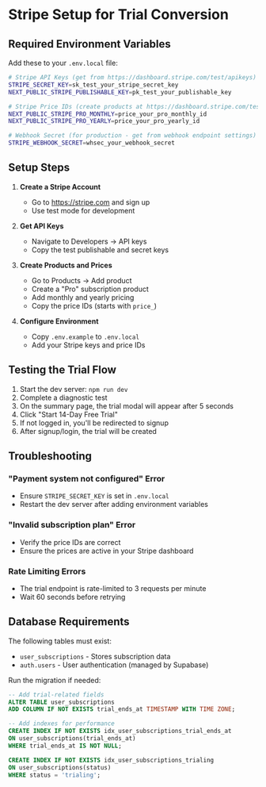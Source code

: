 # Stripe Setup for Trial Conversion

## Required Environment Variables

Add these to your `.env.local` file:

```bash
# Stripe API Keys (get from https://dashboard.stripe.com/test/apikeys)
STRIPE_SECRET_KEY=sk_test_your_stripe_secret_key
NEXT_PUBLIC_STRIPE_PUBLISHABLE_KEY=pk_test_your_publishable_key

# Stripe Price IDs (create products at https://dashboard.stripe.com/test/products)
NEXT_PUBLIC_STRIPE_PRO_MONTHLY=price_your_pro_monthly_id
NEXT_PUBLIC_STRIPE_PRO_YEARLY=price_your_pro_yearly_id

# Webhook Secret (for production - get from webhook endpoint settings)
STRIPE_WEBHOOK_SECRET=whsec_your_webhook_secret
```

## Setup Steps

1. **Create a Stripe Account**

   - Go to https://stripe.com and sign up
   - Use test mode for development

2. **Get API Keys**

   - Navigate to Developers → API keys
   - Copy the test publishable and secret keys

3. **Create Products and Prices**

   - Go to Products → Add product
   - Create a "Pro" subscription product
   - Add monthly and yearly pricing
   - Copy the price IDs (starts with `price_`)

4. **Configure Environment**
   - Copy `.env.example` to `.env.local`
   - Add your Stripe keys and price IDs

## Testing the Trial Flow

1. Start the dev server: `npm run dev`
2. Complete a diagnostic test
3. On the summary page, the trial modal will appear after 5 seconds
4. Click "Start 14-Day Free Trial"
5. If not logged in, you'll be redirected to signup
6. After signup/login, the trial will be created

## Troubleshooting

### "Payment system not configured" Error

- Ensure `STRIPE_SECRET_KEY` is set in `.env.local`
- Restart the dev server after adding environment variables

### "Invalid subscription plan" Error

- Verify the price IDs are correct
- Ensure the prices are active in your Stripe dashboard

### Rate Limiting Errors

- The trial endpoint is rate-limited to 3 requests per minute
- Wait 60 seconds before retrying

## Database Requirements

The following tables must exist:

- `user_subscriptions` - Stores subscription data
- `auth.users` - User authentication (managed by Supabase)

Run the migration if needed:

```sql
-- Add trial-related fields
ALTER TABLE user_subscriptions
ADD COLUMN IF NOT EXISTS trial_ends_at TIMESTAMP WITH TIME ZONE;

-- Add indexes for performance
CREATE INDEX IF NOT EXISTS idx_user_subscriptions_trial_ends_at
ON user_subscriptions(trial_ends_at)
WHERE trial_ends_at IS NOT NULL;

CREATE INDEX IF NOT EXISTS idx_user_subscriptions_trialing
ON user_subscriptions(status)
WHERE status = 'trialing';
```
